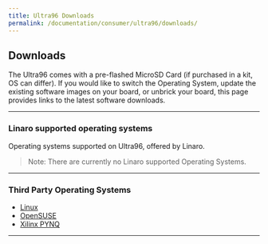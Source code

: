 ```yaml
---
title: Ultra96 Downloads
permalink: /documentation/consumer/ultra96/downloads/
---
```


## Downloads

The Ultra96 comes with a pre-flashed MicroSD Card (if purchased in a kit, OS can differ). If you would like to switch the Operating System, update the existing software images on your board, or unbrick your board, this page provides links to the latest software downloads.

***

### Linaro supported operating systems

Operating systems supported on Ultra96, offered by Linaro.

> Note: There are currently no Linaro supported Operating Systems.

***

### Third Party Operating Systems

- [Linux](linux.md)
- [OpenSUSE](https://en.opensuse.org/HCL:Ultra96)
- [Xilinx PYNQ](http://www.pynq.io/board.html)

***
